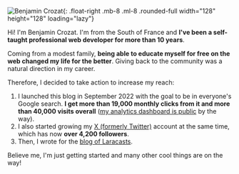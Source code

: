 ![Benjamin Crozat](https://www.gravatar.com/avatar/d58b99650fe5d74abeb9d9dad5da55ad?s=256){: .float-right .mb-8 .ml-8 .rounded-full width="128" height="128" loading="lazy"}

Hi! I'm Benjamin Crozat. I'm from the South of France and **I've been a self-taught professional web developer for more than 10 years**.

Coming from a modest family, **being able to educate myself for free on the web changed my life for the better**. Giving back to the community was a natural direction in my career.

Therefore, I decided to take action to increase my reach:

1. I launched this blog in September 2022 with the goal to be in everyone's Google search. **I get more than 19,000 monthly clicks from it and more than 40,000 visits overall** ([my analytics dashboard is public](https://benjamincrozat.pirsch.io/?domain=benjamincrozat.com&interval=30d&scale=day) by the way).
2. I also started growing my [X (formerly Twitter)](https://x.com/benjamincrozat) account at the same time, which has now **over 4,200 followers**.
3. Then, I wrote for the [blog of Laracasts](https://blog.laracasts.com/posts/build-a-simple-online-store-using-laravel-folio-and-volt).

Believe me, I'm just getting started and many other cool things are on the way!
